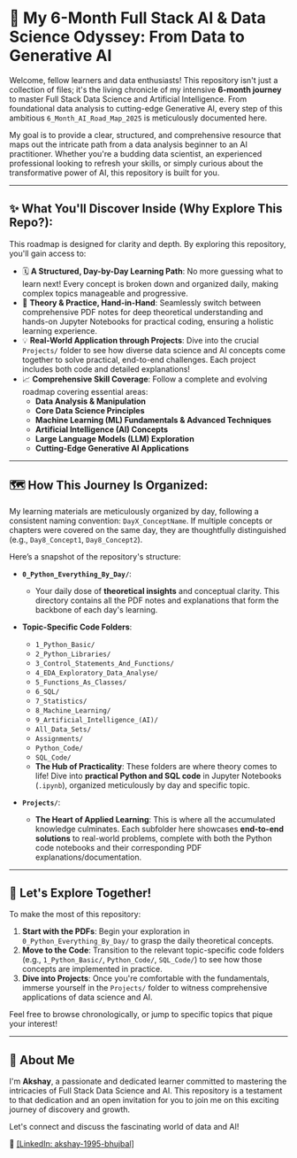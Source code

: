 
# 🚀 My 6-Month Full Stack AI & Data Science Odyssey: From Data to Generative AI

Welcome, fellow learners and data enthusiasts! This repository isn't just a collection of files; it's the living chronicle of my intensive **6-month journey** to master Full Stack Data Science and Artificial Intelligence. From foundational data analysis to cutting-edge Generative AI, every step of this ambitious `6_Month_AI_Road_Map_2025` is meticulously documented here.

My goal is to provide a clear, structured, and comprehensive resource that maps out the intricate path from a data analysis beginner to an AI practitioner. Whether you're a budding data scientist, an experienced professional looking to refresh your skills, or simply curious about the transformative power of AI, this repository is built for you.

---

## ✨ What You'll Discover Inside (Why Explore This Repo?):

This roadmap is designed for clarity and depth. By exploring this repository, you'll gain access to:

* 🗓️ **A Structured, Day-by-Day Learning Path**: No more guessing what to learn next! Every concept is broken down and organized daily, making complex topics manageable and progressive.
* 🧠 **Theory & Practice, Hand-in-Hand**: Seamlessly switch between comprehensive PDF notes for deep theoretical understanding and hands-on Jupyter Notebooks for practical coding, ensuring a holistic learning experience.
* 💡 **Real-World Application through Projects**: Dive into the crucial `Projects/` folder to see how diverse data science and AI concepts come together to solve practical, end-to-end challenges. Each project includes both code and detailed explanations!
* 📈 **Comprehensive Skill Coverage**: Follow a complete and evolving roadmap covering essential areas:
    * **Data Analysis & Manipulation**
    * **Core Data Science Principles**
    * **Machine Learning (ML) Fundamentals & Advanced Techniques**
    * **Artificial Intelligence (AI) Concepts**
    * **Large Language Models (LLM) Exploration**
    * **Cutting-Edge Generative AI Applications**

---

## 🗺️ How This Journey Is Organized:

My learning materials are meticulously organized by day, following a consistent naming convention: `DayX_ConceptName`. If multiple concepts or chapters were covered on the same day, they are thoughtfully distinguished (e.g., `Day8_Concept1`, `Day8_Concept2`).

Here’s a snapshot of the repository's structure:

* **`0_Python_Everything_By_Day/`**:
    * Your daily dose of **theoretical insights** and conceptual clarity. This directory contains all the PDF notes and explanations that form the backbone of each day's learning.

* **Topic-Specific Code Folders**:
    * `1_Python_Basic/`
    * `2_Python_Libraries/`
    * `3_Control_Statements_And_Functions/`
    * `4_EDA_Exploratory_Data_Analyse/`
    * `5_Functions_As_Classes/`
    * `6_SQL/`
    * `7_Statistics/`
    * `8_Machine_Learning/`
    * `9_Artificial_Intelligence_(AI)/`
    * `All_Data_Sets/`
    * `Assignments/`
    * `Python_Code/`
    * `SQL_Code/`
    * **The Hub of Practicality**: These folders are where theory comes to life! Dive into **practical Python and SQL code** in Jupyter Notebooks (`.ipynb`), organized meticulously by day and specific topic.

* **`Projects/`**:
    * **The Heart of Applied Learning**: This is where all the accumulated knowledge culminates. Each subfolder here showcases **end-to-end solutions** to real-world problems, complete with both the Python code notebooks and their corresponding PDF explanations/documentation.

---

## 🚀 Let's Explore Together!

To make the most of this repository:

1.  **Start with the PDFs**: Begin your exploration in `0_Python_Everything_By_Day/` to grasp the daily theoretical concepts.
2.  **Move to the Code**: Transition to the relevant topic-specific code folders (e.g., `1_Python_Basic/`, `Python_Code/`, `SQL_Code/`) to see how those concepts are implemented in practice.
3.  **Dive into Projects**: Once you're comfortable with the fundamentals, immerse yourself in the `Projects/` folder to witness comprehensive applications of data science and AI.

Feel free to browse chronologically, or jump to specific topics that pique your interest!

---

## 👋 About Me

I'm **Akshay**, a passionate and dedicated learner committed to mastering the intricacies of Full Stack Data Science and AI. This repository is a testament to that dedication and an open invitation for you to join me on this exciting journey of discovery and growth.

Let's connect and discuss the fascinating world of data and AI!

🔗 [[LinkedIn: akshay-1995-bhujbal]](https://www.linkedin.com/in/akshay-1995-bhujbal/) 
